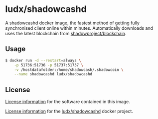 # ludx/shadowcashd
A shadowcashd docker image, the fastest method of getting fully synchronised client online within minutes.
Automatically downloads and uses the latest blockchain from [shadowproject/blockchain](https://github.com/shadowproject/blockchain).

## Usage

```sh
$ docker run -d --restart=always \
    -p 51736:51736 -p 51737:51737 \
    -v /hostdatafolder:/home/shadowcash/.shadowcoin \
    --name shadowcashd ludx/shadowcashd
```

## License
[License information](https://github.com/shadowproject/shadow/blob/master/COPYING) for the software contained in this image.

[License information](https://github.com/shadowproject/docker-shadowcashd/blob/master/LICENSE) for the [ludx/shadowcashd](https://hub.docker.com/r/ludx/shadowcashd) docker project.
